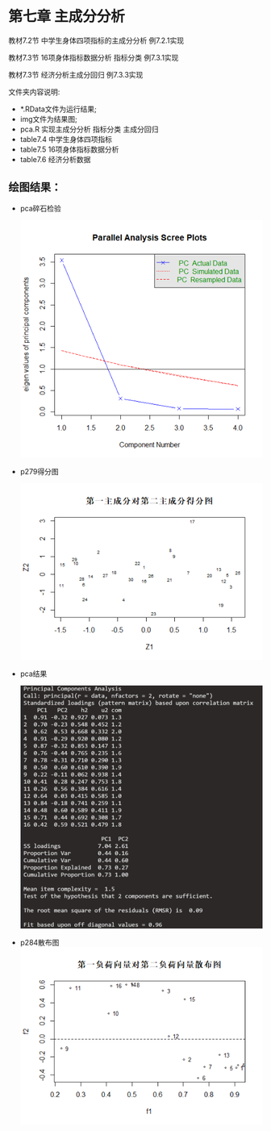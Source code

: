 # 第七章 主成分分析

教材7.2节 中学生身体四项指标的主成分分析 例7.2.1实现 

教材7.3节 16项身体指标数据分析 指标分类 例7.3.1实现

教材7.3节 经济分析主成分回归 例7.3.3实现

文件夹内容说明:

* *.RData文件为运行结果;
* img文件为结果图;
* pca.R 实现主成分分析 指标分类 主成分回归
* table7.4 中学生身体四项指标
* table7.5 16项身体指标数据分析
* table7.6 经济分析数据

## 绘图结果：
* pca碎石检验
  
  ![碎石](img/screeplot.png)

* p279得分图
  
  ![得分图](img/pcascore.png)

* pca结果
  
  ![pca](img/pcaresult.png)

* p284散布图
  ![散布](img/75sanbu.png)

